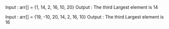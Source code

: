 Input  : arr[] = {1, 14, 2, 16, 10, 20}
Output : The third Largest element is 14 

Input  : arr[] = {19, -10, 20, 14, 2, 16, 10}
Output : The third Largest element is 16
